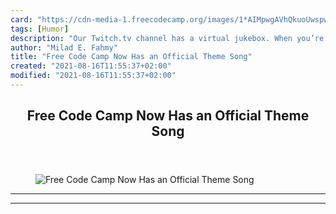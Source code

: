 ```yaml
---
card: "https://cdn-media-1.freecodecamp.org/images/1*AIMpwgAVhQkuoUwspwi7UQ.jpeg"
tags: [Humor]
description: "Our Twitch.tv channel has a virtual jukebox. When you’re ther"
author: "Milad E. Fahmy"
title: "Free Code Camp Now Has an Official Theme Song"
created: "2021-08-16T11:55:37+02:00"
modified: "2021-08-16T11:55:37+02:00"
---
```

<div class="site-wrapper">
<main id="site-main" class="site-main outer">
<div class="inner">
<article class="post-full post tag-humor tag-technology tag-javascript tag-tech tag-startup ">
<header class="post-full-header">
<h1 class="post-full-title">Free Code Camp Now Has an Official Theme Song</h1>
</header>
<figure class="post-full-image">
<picture>
<source media="(max-width: 700px)" sizes="1px" srcset="data:image/gif;base64,R0lGODlhAQABAIAAAAAAAP///yH5BAEAAAAALAAAAAABAAEAAAIBRAA7 1w">
<source media="(min-width: 701px)" sizes="(max-width: 800px) 400px,
(max-width: 1170px) 700px,
1400px" srcset="https://cdn-media-1.freecodecamp.org/images/1*AIMpwgAVhQkuoUwspwi7UQ.jpeg 300w,
https://cdn-media-1.freecodecamp.org/images/1*AIMpwgAVhQkuoUwspwi7UQ.jpeg 600w,
https://cdn-media-1.freecodecamp.org/images/1*AIMpwgAVhQkuoUwspwi7UQ.jpeg 1000w,
https://cdn-media-1.freecodecamp.org/images/1*AIMpwgAVhQkuoUwspwi7UQ.jpeg 2000w">
<img onerror="this.style.display='none'" src="https://cdn-media-1.freecodecamp.org/images/1*AIMpwgAVhQkuoUwspwi7UQ.jpeg" alt="Free Code Camp Now Has an Official Theme Song">
</picture>
</figure>
<section class="post-full-content">
<div class="post-content">
</div>
<hr>
<hr>
</section>
</article>
</div>
</main>
</div>
<!-- Google Tag Manager (noscript) -->
<!-- End Google Tag Manager (noscript) -->
